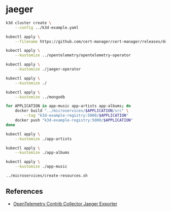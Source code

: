 # jaeger

```sh
k3d cluster create \
    --config ../k3d-example.yaml

kubectl apply \
    --filename https://github.com/cert-manager/cert-manager/releases/download/v1.8.2/cert-manager.yaml

kubectl apply \
    --kustomize ../opentelemetry/opentelemetry-operator

kubectl apply \
    --kustomize ./jaeger-operator

kubectl apply \
    --kustomize ./
```

```sh
kubectl apply \
    --kustomize ../mongodb

for APPLICATION in app-music app-artists app-albums; do
    docker build "../microservices/$APPLICATION/src" \
        --tag "k3d-example-registry:5000/$APPLICATION"
    docker push "k3d-example-registry:5000/$APPLICATION"
done

kubectl apply \
    --kustomize ./app-artists

kubectl apply \
    --kustomize ./app-albums

kubectl apply \
    --kustomize ./app-music
```

```sh
../microservices/create-resources.sh
```

## References

* [OpenTelemetry Contrib Collector Jaeger Exporter](https://github.com/open-telemetry/opentelemetry-collector-contrib/tree/main/exporter/jaegerexporter)
